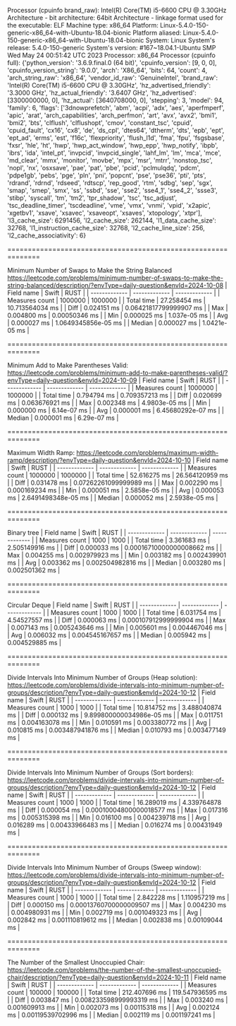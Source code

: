 Processor (cpuinfo brand_raw): Intel(R) Core(TM) i5-6600 CPU @ 3.30GHz
Architecture - bit architecture: 64bit
Architecture - linkage format used for the executable: ELF
Machine type: x86_64
Platform: Linux-5.4.0-150-generic-x86_64-with-Ubuntu-18.04-bionic
Platform aliased: Linux-5.4.0-150-generic-x86_64-with-Ubuntu-18.04-bionic
System: Linux
System's release: 5.4.0-150-generic
System's version: #167~18.04.1-Ubuntu SMP Wed May 24 00:51:42 UTC 2023
Processor: x86_64
Processor (cpuinfo full): {'python_version': '3.6.9.final.0 (64 bit)', 'cpuinfo_version': [9, 0, 0], 'cpuinfo_version_string': '9.0.0', 'arch': 'X86_64', 'bits': 64, 'count': 4, 'arch_string_raw': 'x86_64', 'vendor_id_raw': 'GenuineIntel', 'brand_raw': 'Intel(R) Core(TM) i5-6600 CPU @ 3.30GHz', 'hz_advertised_friendly': '3.3000 GHz', 'hz_actual_friendly': '3.6407 GHz', 'hz_advertised': [3300000000, 0], 'hz_actual': [3640708000, 0], 'stepping': 3, 'model': 94, 'family': 6, 'flags': ['3dnowprefetch', 'abm', 'acpi', 'adx', 'aes', 'aperfmperf', 'apic', 'arat', 'arch_capabilities', 'arch_perfmon', 'art', 'avx', 'avx2', 'bmi1', 'bmi2', 'bts', 'clflush', 'clflushopt', 'cmov', 'constant_tsc', 'cpuid', 'cpuid_fault', 'cx16', 'cx8', 'de', 'ds_cpl', 'dtes64', 'dtherm', 'dts', 'epb', 'ept', 'ept_ad', 'erms', 'est', 'f16c', 'flexpriority', 'flush_l1d', 'fma', 'fpu', 'fsgsbase', 'fxsr', 'hle', 'ht', 'hwp', 'hwp_act_window', 'hwp_epp', 'hwp_notify', 'ibpb', 'ibrs', 'ida', 'intel_pt', 'invpcid', 'invpcid_single', 'lahf_lm', 'lm', 'mca', 'mce', 'md_clear', 'mmx', 'monitor', 'movbe', 'mpx', 'msr', 'mtrr', 'nonstop_tsc', 'nopl', 'nx', 'osxsave', 'pae', 'pat', 'pbe', 'pcid', 'pclmulqdq', 'pdcm', 'pdpe1gb', 'pebs', 'pge', 'pln', 'pni', 'popcnt', 'pse', 'pse36', 'pti', 'pts', 'rdrand', 'rdrnd', 'rdseed', 'rdtscp', 'rep_good', 'rtm', 'sdbg', 'sep', 'sgx', 'smap', 'smep', 'smx', 'ss', 'ssbd', 'sse', 'sse2', 'sse4_1', 'sse4_2', 'ssse3', 'stibp', 'syscall', 'tm', 'tm2', 'tpr_shadow', 'tsc', 'tsc_adjust', 'tsc_deadline_timer', 'tscdeadline', 'vme', 'vmx', 'vnmi', 'vpid', 'x2apic', 'xgetbv1', 'xsave', 'xsavec', 'xsaveopt', 'xsaves', 'xtopology', 'xtpr'], 'l3_cache_size': 6291456, 'l2_cache_size': 262144, 'l1_data_cache_size': 32768, 'l1_instruction_cache_size': 32768, 'l2_cache_line_size': 256, 'l2_cache_associativity': 6}

==============================================================

Minimum Number of Swaps to Make the String Balanced https://leetcode.com/problems/minimum-number-of-swaps-to-make-the-string-balanced/description/?envType=daily-question&envId=2024-10-08
| Field name  | Swift          | RUST         |
| ------------- | ------------- | ------------- |
| Measures count      | 1000000 | 1000000 |
| Total time      | 27.258454 ms  | 10.713564034 ms  |
| Diff | 0.024151 ms  | 0.06421817799999907 ms  |
| Max | 0.004800 ms  | 0.00050346 ms  |
| Min | 0.000025 ms  | 1.037e-05 ms  |
| Avg | 0.000027 ms  | 1.0649345856e-05 ms  |
| Median | 0.000027 ms  | 1.0421e-05 ms  |
    
==============================================================

Minimum Add to Make Parentheses Valid: https://leetcode.com/problems/minimum-add-to-make-parentheses-valid/?envType=daily-question&envId=2024-10-09
| Field name  | Swift          | RUST         |
| ------------- | ------------- | ------------- |
| Measures count      | 1000000 | 1000000 |
| Total time      | 0.794794 ms  | 0.709357213 ms  |
| Diff | 0.020699 ms  | 0.063676921 ms  |
| Max | 0.002348 ms  | 4.9803e-05 ms  |
| Min | 0.000000 ms  | 6.14e-07 ms  |
| Avg | 0.000001 ms  | 6.45680292e-07 ms  |
| Median | 0.000001 ms  | 6.29e-07 ms  |
    
==============================================================

Maximum Width Ramp: https://leetcode.com/problems/maximum-width-ramp/description/?envType=daily-question&envId=2024-10-10
| Field name  | Swift          | RUST         |
| ------------- | ------------- | ------------- |
| Measures count      | 1000000 | 1000000 |
| Total time      | 52.616275 ms  | 26.564120959 ms  |
| Diff | 0.031478 ms  | 0.07262261099999989 ms  |
| Max | 0.002290 ms  | 0.000169234 ms  |
| Min | 0.000051 ms  | 2.5858e-05 ms  |
| Avg | 0.000053 ms  | 2.6491498348e-05 ms  |
| Median | 0.000052 ms  | 2.5938e-05 ms  |
    
==============================================================

Binary tree
| Field name  | Swift          | RUST         |
| ------------- | ------------- | ------------- |
| Measures count      | 1000 | 1000 |
| Total time      | 3.361683 ms  | 2.505149916 ms  |
| Diff | 0.000033 ms  | 0.00016710000000008662 ms  |
| Max | 0.004255 ms  | 0.002979923 ms  |
| Min | 0.003182 ms  | 0.002439901 ms  |
| Avg | 0.003362 ms  | 0.002504982816 ms  |
| Median | 0.003280 ms  | 0.002501362 ms  |
    
==============================================================

Circular Deque
| Field name  | Swift          | RUST         |
| ------------- | ------------- | ------------- |
| Measures count      | 1000 | 1000 |
| Total time      | 6.031754 ms  | 4.54527557 ms  |
| Diff | 0.000063 ms  | 0.000107912999999904 ms  |
| Max | 0.007143 ms  | 0.005243646 ms  |
| Min | 0.005601 ms  | 0.004467046 ms  |
| Avg | 0.006032 ms  | 0.004545167657 ms  |
| Median | 0.005942 ms  | 0.004529885 ms  |
    
==============================================================

Divide Intervals Into Minimum Number of Groups (Heap solution): https://leetcode.com/problems/divide-intervals-into-minimum-number-of-groups/description/?envType=daily-question&envId=2024-10-12
| Field name  | Swift          | RUST         |
| ------------- | ------------- | ------------- |
| Measures count      | 1000 | 1000 |
| Total time      | 10.814752 ms  | 3.488040874 ms  |
| Diff | 0.000132 ms  | 9.899800000034986e-05 ms  |
| Max | 0.011751 ms  | 0.004163078 ms  |
| Min | 0.010591 ms  | 0.003380772 ms  |
| Avg | 0.010815 ms  | 0.003487941876 ms  |
| Median | 0.010793 ms  | 0.003477149 ms  |
    
==============================================================

Divide Intervals Into Minimum Number of Groups (Sort borders): https://leetcode.com/problems/divide-intervals-into-minimum-number-of-groups/description/?envType=daily-question&envId=2024-10-12
| Field name  | Swift          | RUST         |
| ------------- | ------------- | ------------- |
| Measures count      | 1000 | 1000 |
| Total time      | 16.289019 ms  | 4.339764878 ms  |
| Diff | 0.000054 ms  | 0.00010004800000018577 ms  |
| Max | 0.017316 ms  | 0.005315398 ms  |
| Min | 0.016100 ms  | 0.004239718 ms  |
| Avg | 0.016289 ms  | 0.00433966483 ms  |
| Median | 0.016274 ms  | 0.00431949 ms  |
    
==============================================================

Divide Intervals Into Minimum Number of Groups (Sweep window): https://leetcode.com/problems/divide-intervals-into-minimum-number-of-groups/description/?envType=daily-question&envId=2024-10-12
| Field name  | Swift          | RUST         |
| ------------- | ------------- | ------------- |
| Measures count      | 1000 | 1000 |
| Total time      | 2.842228 ms  | 1.110957219 ms  |
| Diff | 0.000150 ms  | 0.00013760700000009507 ms  |
| Max | 0.004230 ms  | 0.004980931 ms  |
| Min | 0.002719 ms  | 0.001049323 ms  |
| Avg | 0.002842 ms  | 0.001110819612 ms  |
| Median | 0.002838 ms  | 0.00109044 ms  |
    
==============================================================

The Number of the Smallest Unoccupied Chair: https://leetcode.com/problems/the-number-of-the-smallest-unoccupied-chair/description/?envType=daily-question&envId=2024-10-11
| Field name  | Swift          | RUST         |
| ------------- | ------------- | ------------- |
| Measures count      | 100000 | 100000 |
| Total time      | 212.407696 ms  | 119.547936595 ms  |
| Diff | 0.003847 ms  | 0.008233598999993319 ms  |
| Max | 0.003240 ms  | 0.001609913 ms  |
| Min | 0.002073 ms  | 0.00115318 ms  |
| Avg | 0.002124 ms  | 0.00119539702996 ms  |
| Median | 0.002119 ms  | 0.001197241 ms  |
    
